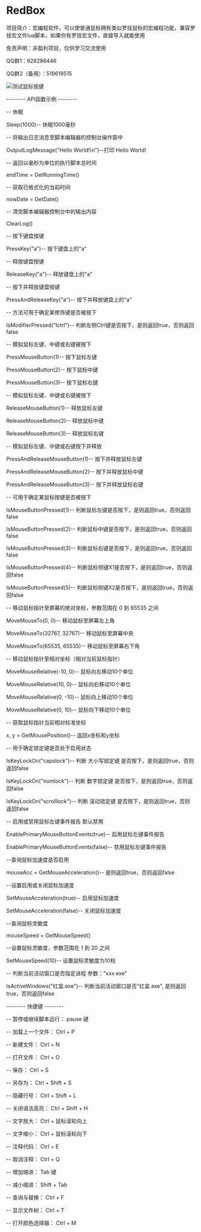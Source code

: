 # RedBox
项目简介：宏编程软件，可以使普通鼠标拥有类似罗技鼠标的宏编程功能，兼容罗技宏文件lua脚本，如果你有罗技宏文件，直接导入就能使用

免责声明：非盈利项目，仅供学习交流使用

QQ群1：928286446

QQ群2（备用）：519619515

![测试鼠标按键](https://github.com/1C1T/RedBox/assets/142925722/b48ac4a5-ccf1-4b93-8795-2f14b960e98d)


-------- API函数示例 --------

-- 休眠

Sleep(1000)-- 休眠1000毫秒


-- 将输出日志消息至脚本编辑器的控制台操作窗中

OutputLogMessage("Hello World!\n")--打印 Hello World!


-- 返回以毫秒为单位的执行脚本总时间

endTime = GetRunningTime()


-- 获取已格式化的当前时间

nowDate = GetDate()


-- 清空脚本编辑器控制台中的输出内容

ClearLog()


-- 按下键盘按键

PressKey("a")-- 按下键盘上的"a"


-- 释放键盘按键

ReleaseKey("a")-- 释放键盘上的"a"


-- 按下并释放键盘按键

PressAndReleaseKey("a")-- 按下并释放键盘上的"a"


-- 方法可用于确定某修饰键是否被按下

IsModifierPressed("lctrl")-- 判断左侧Ctrl键是否按下，是则返回true，否则返回false


-- 模拟鼠标左键、中键或右键被按下

PressMouseButton(1)-- 按下鼠标左键

PressMouseButton(2)-- 按下鼠标中键

PressMouseButton(3)-- 按下鼠标右键


-- 模拟鼠标左键、中键或右键被按下

ReleaseMouseButton(1)-- 释放鼠标左键

ReleaseMouseButton(2)-- 释放鼠标中键

ReleaseMouseButton(3)-- 释放鼠标右键


-- 模拟鼠标左键、中键或右键按下并释放

PressAndReleaseMouseButton(1)-- 按下并释放鼠标左键

PressAndReleaseMouseButton(2)-- 按下并释放鼠标中键

PressAndReleaseMouseButton(3)-- 按下并释放鼠标右键


-- 可用于确定某鼠标按键是否被按下

IsMouseButtonPressed(1)-- 判断鼠标左键是否按下，是则返回true，否则返回false

IsMouseButtonPressed(2)-- 判断鼠标中键是否按下，是则返回true，否则返回false

IsMouseButtonPressed(3)-- 判断鼠标右键是否按下，是则返回true，否则返回false

IsMouseButtonPressed(4)-- 判断鼠标侧键X1是否按下，是则返回true，否则返回false

IsMouseButtonPressed(5)-- 判断鼠标侧键X2是否按下，是则返回true，否则返回false


-- 移动鼠标指针至屏幕的绝对坐标，参数范围在 0 到 65535 之间

MoveMouseTo(0, 0)-- 移动鼠标至屏幕左上角

MoveMouseTo(32767, 32767)-- 移动鼠标至屏幕中央

MoveMouseTo(65535, 65535)-- 移动鼠标至屏幕右下角


-- 移动鼠标指针至相对坐标（相对当前鼠标指针）

MoveMouseRelative(-10, 0)-- 鼠标向左移动10个单位

MoveMouseRelative(10, 0)-- 鼠标向右移动10个单位

MoveMouseRelative(0, -10)-- 鼠标向上移动10个单位

MoveMouseRelative(0, 10)-- 鼠标向下移动10个单位


-- 获取鼠标指针当前相对标准坐标

x, y = GetMousePosition()-- 返回x坐标和y坐标


-- 用于确定锁定键是否处于启用状态

IsKeyLockOn("capslock")-- 判断 大小写锁定键 是否按下，是则返回true，否则返回false

IsKeyLockOn("numlock")-- 判断 数字锁定键 是否按下，是则返回true，否则返回false

IsKeyLockOn("scrolllock")-- 判断 滚动锁定键 是否按下，是则返回true，否则返回false


-- 启用或禁用鼠标左键事件报告 默认禁用

EnablePrimaryMouseButtonEvents(true)-- 启用鼠标左键事件报告

EnablePrimaryMouseButtonEvents(false)-- 禁用鼠标左键事件报告


--查询鼠标加速度是否启用

mouseAcc = GetMouseAcceleration()-- 是则返回true，否则返回false


--设置启用或关闭鼠标加速度

SetMouseAcceleration(true)-- 启用鼠标加速度

SetMouseAcceleration(false)-- 关闭鼠标加速度


--查询鼠标灵敏度

mouseSpeed = GetMouseSpeed()


--设置鼠标灵敏度，参数范围在 1 到 20 之间

SetMouseSpeed(10)-- 设置鼠标灵敏度为10档


-- 判断当前活动窗口是否指定进程 参数："xxx.exe"

IsActiveWindows("红盒.exe")-- 判断当前活动窗口是否"红盒.exe", 是则返回true，否则返回false


-------- 快捷键 --------

-- 暂停或继续脚本运行：		pause 键

-- 加载上一个文件：		Ctrl + P

-- 新建文件：				Ctrl + N

-- 打开文件：				Ctrl + O

-- 保存：				Ctrl + S

-- 另存为：				Ctrl + Shift + S

-- 隐藏行号：				Ctrl + Shift + L

-- 关闭语法高亮：			Ctrl + Shift + H

-- 文字放大：				Ctrl + 鼠标滚轮向上

-- 文字缩小：				Ctrl + 鼠标滚轮向下

-- 注释代码：				Ctrl + E

-- 取消注释：				Ctrl + Q

-- 增加缩进：				Tab 键

-- 减小缩进：				Shift + Tab

-- 查询与替换：			Ctrl + F

-- 显示文件树：			Ctrl + T

-- 打开颜色选择器：		Ctrl + M

